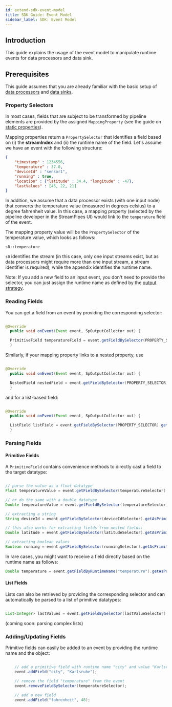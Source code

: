 ```yaml
---
id: extend-sdk-event-model
title: SDK Guide: Event Model
sidebar_label: SDK: Event Model
---
```


## Introduction

This guide explains the usage of the event model to manipulate runtime events for data processors and data sink.

## Prerequisites

This guide assumes that you are already familiar with the basic setup of [data processors](dev-guide-processor-sdk.md) and [data sinks](dev-guide-sink-sdk.md).

### Property Selectors

In most cases, fields that are subject to be transformed by pipeline elements are provided by the assigned ``MappingProperty`` (see the guide on [static properties](dev-guide-static-properties.md)).

Mapping properties return a ``PropertySelector`` that identifies a field based on (i) the **streamIndex** and (ii) the runtime name of the field.
Let's assume we have an event with the following structure:

```json
{
    "timestamp" : 1234556,
    "temperature" : 37.0,
    "deviceId" : "sensor1",
    "running" : true,
    "location" : {"latitude" : 34.4, "longitude" : -47},
    "lastValues" : [45, 22, 21]
}
```

In addition, we assume that a data processor exists (with one input node) that converts the temperature value (measured in degrees celsius) to a degree fahrenheit value.
In this case, a mapping property (selected by the pipeline developer in the StreamPipes UI) would link to the ``temperature`` field of the event.

The mapping property value will be the ``PropertySelector`` of the temperature value, which looks as follows:

```
s0::temperature
```

``s0`` identifies the stream (in this case, only one input streams exist, but as data processors might require more than one input stream, a stream identifier is required), while the appendix identifies the runtime name.

Note: If you add a new field to an input event, you don't need to provide the selector, you can just assign the runtime name as defined by the [output strategy](dev-guide-output-strategies.md).

### Reading Fields

You can get a field from an event by providing the corresponding selector:

```java

@Override
  public void onEvent(Event event, SpOutputCollector out) {

  PrimitiveField temperatureField = event.getFieldBySelector(PROPERTY_SELECTOR).getAsPrimitive();
  }

```

Similarly, if your mapping property links to a nested property, use

```java

@Override
  public void onEvent(Event event, SpOutputCollector out) {

  NestedField nestedField = event.getFieldBySelector(PROPERTY_SELECTOR).getAsNested();
  }

```

and for a list-based field:

```java

@Override
  public void onEvent(Event event, SpOutputCollector out) {

  ListField listField = event.getFieldBySelector(PROPERTY_SELECTOR).getAsList();
  }

```

### Parsing Fields

#### Primitive Fields

A ``PrimitiveField`` contains convenience methods to directly cast a field to the target datatype:

```java

// parse the value as a float datatype
Float temperatureValue = event.getFieldBySelector(temperatureSelector).getAsPrimitive().getAsFloat();

// or do the same with a double datatype
Double temperatureValue = event.getFieldBySelector(temperatureSelector).getAsPrimitive().getAsDouble();

// extracting a string
String deviceId = event.getFieldBySelector(deviceIdSelector).getAsPrimitive().getAsString();

// this also works for extracting fields from nested fields:
Double latitude = event.getFieldBySelector(latitudeSelector).getAsPrimitive().getAsDouble();

// extracting boolean values
Boolean running = event.getFieldBySelector(runningSelector).getAsPrimitive().getAsBoolean();
```

In rare cases, you might want to receive a field directly based on the runtime name as follows:

```java
Double temperature = event.getFieldByRuntimeName("temperature").getAsPrimitive().getAsDouble();
```

#### List Fields

Lists can also be retrieved by providing the corresponding selector and can automatically be parsed to a list of primitive datatypes:

```java

List<Integer> lastValues = event.getFieldBySelector(lastValueSelector).getAsList().parseAsSimpleType(Integer.class);

```

(coming soon: parsing complex lists)


### Adding/Updating Fields

Primitive fields can easily be added to an event by providing the runtime name and the object:

```java

    // add a primitive field with runtime name "city" and value "Karlsruhe"
    event.addField("city", "Karlsruhe");

    // remove the field "temperature" from the event
    event.removeFieldBySelector(temperatureSelector);

    // add a new field
    event.addField("fahrenheit", 48);
```
